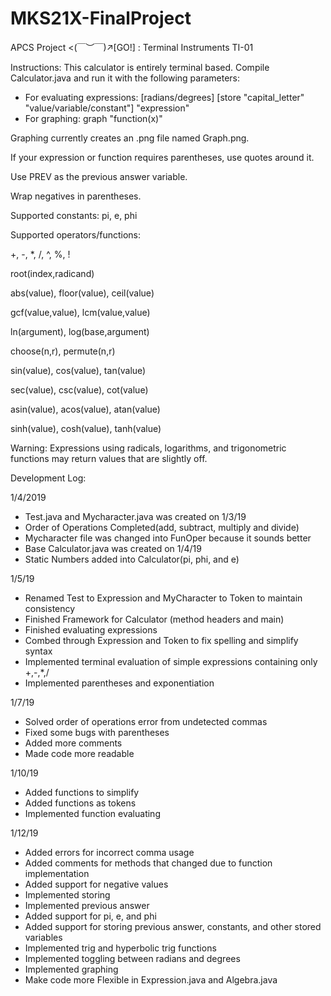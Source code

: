 # MKS21X-FinalProject

APCS Project <(￣︶￣)↗[GO!] : Terminal Instruments TI-01

Instructions: This calculator is entirely terminal based. Compile Calculator.java and run it with the following parameters:
 - For evaluating expressions: [radians/degrees] [store "capital_letter" "value/variable/constant"] "expression"
 - For graphing: graph "function(x)"

 Graphing currently creates an .png file named Graph.png.

 If your expression or function requires parentheses, use quotes around it.

 Use PREV as the previous answer variable.

 Wrap negatives in parentheses.

 Supported constants: pi, e, phi

 Supported operators/functions:

  +, -, *, /, ^, %, !

  root(index,radicand)

  abs(value), floor(value), ceil(value)

  gcf(value,value), lcm(value,value)

  ln(argument), log(base,argument)

  choose(n,r), permute(n,r)

  sin(value), cos(value), tan(value)

  sec(value), csc(value), cot(value)

  asin(value), acos(value), atan(value)

  sinh(value), cosh(value), tanh(value)

Warning: Expressions using radicals, logarithms, and trigonometric functions may return values that are slightly off.

Development Log:

 1/4/2019
 - Test.java and Mycharacter.java was created on 1/3/19
 - Order of Operations Completed(add, subtract, multiply and divide)
 - Mycharacter file was changed into FunOper because it sounds better
 - Base Calculator.java was created on 1/4/19
 - Static Numbers added into Calculator(pi, phi, and e)

 1/5/19
 - Renamed Test to Expression and MyCharacter to Token to maintain consistency
 - Finished Framework for Calculator (method headers and main)
 - Finished evaluating expressions
 - Combed through Expression and Token to fix spelling and simplify syntax
 - Implemented terminal evaluation of simple expressions containing only +,-,*,/
 - Implemented parentheses and exponentiation

 1/7/19
 - Solved order of operations error from undetected commas
 - Fixed some bugs with parentheses
 - Added more comments
 - Made code more readable

 1/10/19
 - Added functions to simplify
 - Added functions as tokens
 - Implemented function evaluating

 1/12/19
 - Added errors for incorrect comma usage
 - Added comments for methods that changed due to function implementation
 - Added support for negative values
 - Implemented storing
 - Implemented previous answer
 - Added support for pi, e, and phi
 - Added support for storing previous answer, constants, and other stored variables
 - Implemented trig and hyperbolic trig functions
 - Implemented toggling between radians and degrees
 - Implemented graphing
 - Make code more Flexible in Expression.java and Algebra.java
